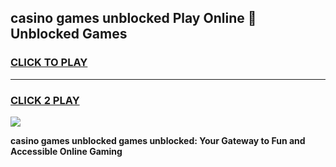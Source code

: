 
## casino games unblocked Play Online 👋 Unblocked Games
<h3>
<a href="https://premium.freeplayer.one?title=casino_games_unblocked&ref=19F">CLICK TO PLAY</a></h3>
<hr>

<h3>
<a href="https://premium.freeplayer.one?title=casino_games_unblocked&ref=19F">CLICK 2 PLAY</a>
  
</h3>

<a href="https://premium.freeplayer.one?title=casino_games_unblocked&ref=19F"><img src="https://clearcache.store/games.png"></a>


**casino games unblocked games unblocked: Your Gateway to Fun and Accessible Online Gaming**
